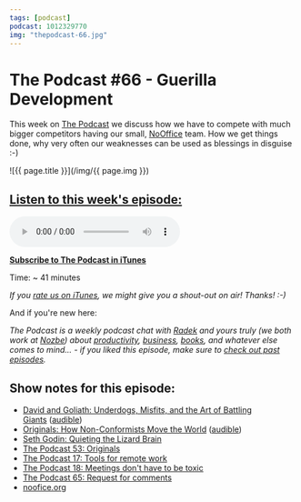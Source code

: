 ```yaml
---
tags: [podcast]
podcast: 1012329770
img: "thepodcast-66.jpg"
---
```


# The Podcast #66 - Guerilla Development

This week on [The Podcast][p] we discuss how we have to compete with much bigger competitors having our small, [NoOffice](/nooffice) team. How we get things done, why very often our weaknesses can be used as blessings in disguise :-)

<!--More-->

![{{ page.title }}](/img/{{ page.img }})

## [Listen to this week's episode:][e]

<audio controls>
<source src="https://files.nozbe.com/podcast/066.mp3" type="audio/mpeg">
</audio>

**[Subscribe to The Podcast in iTunes][i]**

Time: ~ 41 minutes

*If you [rate us on iTunes][i], we might give you a shout-out on air! Thanks! :-)*

And if you're new here:

*The Podcast is a weekly podcast chat with [Radek][r] and yours truly (we both work at [Nozbe][n]) about [productivity](/productivity), [business](/business), [books](/books), and whatever else comes to mind… - if you liked this episode, make sure to [check out past episodes](/podcast).*

## Show notes for this episode:

  * [David and Goliath: Underdogs, Misfits, and the Art of Battling Giants](https://www.amazon.com/David-Goliath-Underdogs-Misfits-Battling/dp/0316204374/) ([audible](http://www.audible.com/pd/Science-Technology/David-and-Goliath-Audiobook/B00EKQO0AG/))
  * [Originals: How Non-Conformists Move the World](https://www.amazon.com/Originals-How-Non-Conformists-Move-World/dp/0525429565/) ([audible](http://www.audible.com/pd/Business/Originals-Audiobook/B01A7Q6672/))
  * [Seth Godin: Quieting the Lizard Brain](https://www.youtube.com/watch?v=qtZfTpV4KPE)
  * [The Podcast 53: Originals](http://thepodcast.fm/episodes/53)
  * [The Podcast 17: Tools for remote work](http://thepodcast.fm/episodes/17)
  * [The Podcast 18: Meetings don't have to be toxic](http://thepodcast.fm/episodes/18)
  * [The Podcast 65: Request for comments](http://thepodcast.fm/episodes/65)
  * [noofice.org](https://nooffice.org/)

[e]: http://thepodcast.fm/episodes/66

[p]: https://michael.gratis/thepodcastfm
[n]: https://nozbe.com/?a=mike
[r]: https://michael.gratis/radex
[i]: https://michael.gratis/thepodcast
[r]: http://radex.io